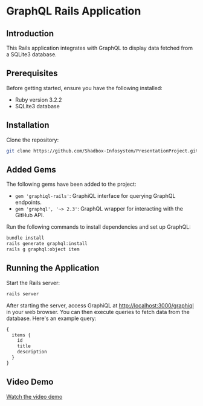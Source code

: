 # GraphQL Rails Application

## Introduction
This Rails application integrates with GraphQL to display data fetched from a SQLite3 database.

## Prerequisites
Before getting started, ensure you have the following installed:

- Ruby version 3.2.2
- SQLite3 database

## Installation

Clone the repository:

```bash
git clone https://github.com/Shadbox-Infosystem/PresentationProject.git
```

## Added Gems
The following gems have been added to the project:

- `gem 'graphiql-rails'`: GraphiQL interface for querying GraphQL endpoints.
- `gem 'graphql', '~> 2.3'`: GraphQL wrapper for interacting with the GitHub API.

Run the following commands to install dependencies and set up GraphQL:

```bash
bundle install
rails generate graphql:install
rails g graphql:object item
```

## Running the Application
Start the Rails server:

```bash
rails server 
```

After starting the server, access GraphiQL at [http://localhost:3000/graphiql](http://localhost:3000/graphiql) in your web browser. You can then execute queries to fetch data from the database. Here's an example query:

```graphql
{
  items {
    id
    title
    description
  }
}
```

## Video Demo
[Watch the video demo](https://www.youtube.com/embed/B6lUEhup_MM?si=-IBpIYtHfwrv_Fc5&start=7)
